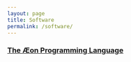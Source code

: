 ```yaml
---
layout: page
title: Software
permalink: /software/
---
```


### [The Æon Programming Language](/software/aeon) 
